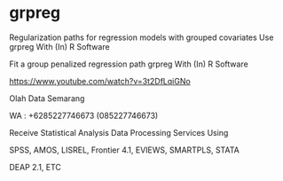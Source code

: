 # grpreg
Regularization paths for regression models with grouped covariates Use grpreg With (In) R Software

Fit a group penalized regression path grpreg With (In) R Software

https://www.youtube.com/watch?v=3t2DfLqiGNo

Olah Data Semarang

WA : +6285227746673 (085227746673)

Receive Statistical Analysis Data Processing Services Using

SPSS, AMOS, LISREL, Frontier 4.1, EVIEWS, SMARTPLS, STATA

DEAP 2.1, ETC
